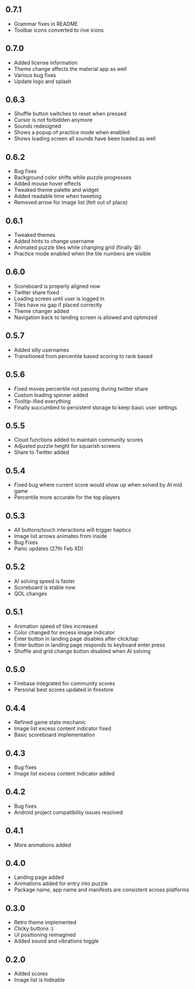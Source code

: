 ## 0.7.1

 - Grammar fixes in README
 - Toolbar icons converted to rive icons

## 0.7.0

 - Added license information
 - Theme change affects the material app as well
 - Various bug fixes
 - Update logo and splash

## 0.6.3

 - Shuffle button switches to reset when pressed
 - Cursor is not forbidden anymore
 - Sounds redesigned
 - Shows a popup of practice mode when enabled
 - Shows loading screen all sounds have been loaded as well

## 0.6.2

 - Bug fixes
 - Background color shifts while puzzle progresses
 - Added mouse hover effects
 - Tweaked theme palette and widget
 - Added readable time when tweeting
 - Removed arrow for image list (felt out of place)

## 0.6.1

 - Tweaked themes
 - Added hints to change username
 - Animated puzzle tiles while changing grid (finally 😪)
 - Practice mode enabled when the tile numbers are visible

## 0.6.0

 - Scoreboard is properly aligned now
 - Twitter share fixed
 - Loading screen until user is logged in
 - Tiles have no gap if placed correctly
 - Theme changer added
 - Navigation back to landing screen is allowed and optimized

## 0.5.7

 - Added silly usernames
 - Transitioned from percentile based scoring to rank based

## 0.5.6

 - Fixed moves percentile not passing during twitter share
 - Custom loading spinner added
 - Tooltip-ified everything
 - Finally succumbed to persistent storage to keep basic user settings

## 0.5.5

 - Cloud functions added to maintain community scores
 - Adjusted puzzle height for squarish screens
 - Share to Twitter added

## 0.5.4

 - Fixed bug where current score would show up when solved by AI mid game
 - Percentile more accurate for the top players
 
## 0.5.3

 - All buttons/touch interactions will trigger haptics
 - Image list arrows animates from inside
 - Bug Fixes
 - Panic updates (27th Feb XD)

## 0.5.2

 - AI solving speed is faster
 - Scoreboard is stable now
 - QOL changes

## 0.5.1

 - Animation speed of tiles increased
 - Color changed for excess image indicator
 - Enter button in landing page disables after click/tap
 - Enter button in landing page responds to keyboard enter press
 - Shuffle and grid change button disabled when AI solving

## 0.5.0

 - Firebase integrated for community scores
 - Personal best scores updated in firestore

## 0.4.4

 - Refined game state mechanic
 - Image list excess content indicator fixed
 - Basic scoreboard implementation

## 0.4.3

 - Bug fixes
 - Image list excess content indicator added

## 0.4.2

 - Bug fixes
 - Android project compatibility issues resolved

## 0.4.1

 - More animations added
 
 ## 0.4.0

 - Landing page added
 - Animations added for entry into puzzle
 - Package name, app name and manifests are consistent across platforms

## 0.3.0

 - Retro theme implemented
 - Clicky buttons :)
 - UI positioning reimagined
 - Added sound and vibrations toggle

## 0.2.0

 - Added scores
 - Image list is hideable